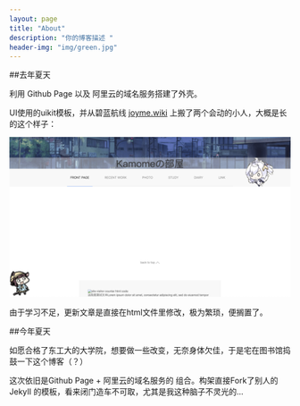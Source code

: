 ```yaml
---
layout: page
title: "About"
description: "你的博客描述 " 
header-img: "img/green.jpg"
---
```

##去年夏天

利用 Github Page 以及 阿里云的域名服务搭建了外壳。

UI使用的uikit模板，并从碧蓝航线 [joyme.wiki](http://wiki.joyme.com/blhx/) 上搬了两个会动的小人，大概是长的这个样子：

![old](/img2019/oldface.png)

由于学习不足，更新文章是直接在html文件里修改，极为繁琐，便搁置了。


##今年夏天


如愿合格了东工大的大学院，想要做一些改变，无奈身体欠佳，于是宅在图书馆捣鼓一下这个博客（？）


这次依旧是Github Page + 阿里云的域名服务的 组合。构架直接Fork了别人的JekyII 的模板，看来闭门造车不可取，尤其是我这种脑子不灵光的...







